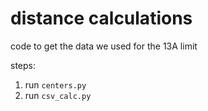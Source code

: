 # distance calculations

code to get the data we used for the 13A limit

steps:

1. run `centers.py`
2. run `csv_calc.py`

